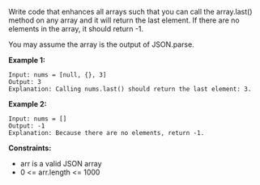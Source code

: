 Write code that enhances all arrays such that you can call the array.last() method on any array and it will return the last element. If there are no elements in the array, it should return -1.

You may assume the array is the output of JSON.parse.

**Example 1:**

```
Input: nums = [null, {}, 3]
Output: 3
Explanation: Calling nums.last() should return the last element: 3.
```

**Example 2:**

```
Input: nums = []
Output: -1
Explanation: Because there are no elements, return -1.
```

**Constraints:**

* arr is a valid JSON array
* 0 <= arr.length <= 1000
